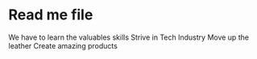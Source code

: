 # Read me file

We have to learn the valuables skills
Strive in Tech Industry 
Move up the leather
Create amazing products
